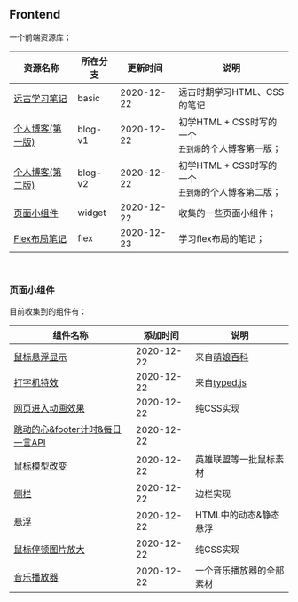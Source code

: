 ## **Frontend**

一个前端资源库；

| **资源名称**                                                 | **所在分支** | **更新时间** | **说明**                                                 |
| ------------------------------------------------------------ | ------------ | ------------ | -------------------------------------------------------- |
| [远古学习笔记](https://github.com/JasonkayZK/frontend/tree/basic) | basic        | 2020-12-22   | 远古时期学习HTML、CSS的笔记                              |
| [个人博客(第一版)](https://github.com/JasonkayZK/frontend/tree/blog-v1) | blog-v1      | 2020-12-22   | 初学HTML + CSS时写的一个<br />`丑到爆`的个人博客第一版； |
| [个人博客(第二版)](https://github.com/JasonkayZK/frontend/tree/blog-v2) | blog-v2      | 2020-12-22   | 初学HTML + CSS时写的一个<br />`丑到爆`的个人博客第二版； |
| [页面小组件](https://github.com/JasonkayZK/frontend/tree/widget) | widget       | 2020-12-22   | 收集的一些页面小组件；                                   |
| [Flex布局笔记](https://github.com/JasonkayZK/frontend/tree/flex) | flex         | 2020-12-23   | 学习flex布局的笔记；                                     |

<br/>

### **页面小组件**

目前收集到的组件有：

| **组件名称**                                                 | **添加时间** | **说明**                                               |
| ------------------------------------------------------------ | ------------ | ------------------------------------------------------ |
| [鼠标悬浮显示](https://github.com/JasonkayZK/frontend/tree/widget/0_%E9%BC%A0%E6%A0%87%E7%A7%BB%E4%B8%8A%E5%8E%BB%E6%98%BE%E7%A4%BA) | 2020-12-22   | 来自[萌娘百科](https://mzh.moegirl.org.cn/zh/Mainpage) |
| [打字机特效](https://github.com/JasonkayZK/frontend/tree/widget/1_%E5%8F%AF%E4%BB%A5%E8%87%AA%E5%8A%A8%E6%89%93%E5%AD%97%E7%9A%84%E6%A0%87%E9%A2%98%E6%A0%8F) | 2020-12-22   | 来自[typed.js](https://github.com/mattboldt/typed.js)  |
| [网页进入动画效果](https://github.com/JasonkayZK/frontend/tree/widget/2_%E5%88%9A%E5%88%9A%E6%89%93%E5%BC%80%E7%BD%91%E9%A1%B5%E6%97%B6%E7%9A%84%E5%8A%A8%E7%94%BB%E6%95%88%E6%9E%9C) | 2020-12-22   | 纯CSS实现                                              |
| [跳动的心&footer计时&每日一言API](https://github.com/JasonkayZK/frontend/tree/widget/3_%E8%B7%B3%E5%8A%A8%E7%9A%84%E5%BF%83_footer%E8%AE%A1%E6%97%B6_%E6%AF%8F%E6%97%A5%E4%B8%80%E8%A8%80API%E8%B0%83%E7%94%A8) | 2020-12-22   |                                                        |
| [鼠标模型改变](https://github.com/JasonkayZK/frontend/tree/widget/4_%E9%BC%A0%E6%A0%87%E6%A8%A1%E5%9E%8B%E6%94%B9%E5%8F%98) | 2020-12-22   | 英雄联盟等一批鼠标素材                                 |
| [侧栏](https://github.com/JasonkayZK/frontend/tree/widget/5_%E4%BE%A7%E6%A0%8F) | 2020-12-22   | 边栏实现                                               |
| [悬浮](https://github.com/JasonkayZK/frontend/tree/widget/6_%E6%82%AC%E6%B5%AE) | 2020-12-22   | HTML中的动态&静态悬浮                                  |
| [鼠标停顿图片放大](https://github.com/JasonkayZK/frontend/tree/widget/7_%E9%BC%A0%E6%A0%87%E5%81%9C%E9%A1%BFhover%E5%9B%BE%E7%89%87%E6%94%BE%E5%A4%A7) | 2020-12-22   | 纯CSS实现                                              |
| [音乐播放器](https://github.com/JasonkayZK/frontend/tree/widget/8_music) | 2020-12-22   | 一个音乐播放器的全部素材                               |



